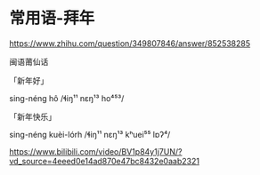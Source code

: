 
# 常用语-拜年

https://www.zhihu.com/question/349807846/answer/852538285

闽语莆仙话

「新年好」

sing-néng hô /ɬiŋ¹¹ nɛŋ¹³ ho⁴⁵³/

「新年快乐」

sing-néng kuèi-lórh /ɬiŋ¹¹ nɛŋ¹³ kʰuei⁵⁵ lɒʔ⁴/

https://www.bilibili.com/video/BV1p84y1j7UN/?vd_source=4eeed0e14ad870e47bc8432e0aab2321
